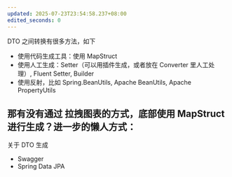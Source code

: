 ```yaml
---
updated: 2025-07-23T23:54:58.237+08:00
edited_seconds: 0
---
```

DTO 之间转换有很多方法，如下
- 使用代码生成工具：使用 MapStruct
- 使用人工生成：Setter（可以用插件生成，或者放在 Converter 里人工处理）, Fluent Setter, Builder
- 使用反射，比如 Spring.BeanUtils, Apache BeanUtils, Apache PropertyUtils

那有没有通过 拉拽图表的方式，底部使用 MapStruct 进行生成？进一步的懒人方式：
- 

关于 DTO 生成
- Swagger
- Spring Data JPA